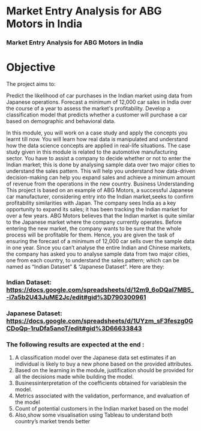 # Market Entry Analysis for ABG Motors in India
### Market Entry Analysis for ABG Motors in India
# Objective
The project aims to:

Predict the likelihood of car purchases in the Indian market using data from Japanese operations.
Forecast a minimum of 12,000 car sales in India over the course of a year to assess the market's profitability.
Develop a classification model that predicts whether a customer will purchase a car based on demographic and behavioral data.

In this module, you will work on a case study and apply the concepts you learnt till now. You will
learn how real data is manipulated and understand how the data science concepts are applied in
real-life situations.
The case study given in this module is related to the automotive manufacturing sector. You have to
assist a company to decide whether or not to enter the Indian market; this is done by analysing
sample data over two major cities to understand the sales pattern. This will help you understand how
data-driven decision-making can help you expand sales and achieve a minimum amount of revenue
from the operations in the new country.
Business Understanding
This project is based on an example of ABG Motors, a successful Japanese car manufacturer,
considering entry into the Indian market,seeks to confirm profitability similarities with Japan.
The company sees India as a key opportunity to expand its sales; it has been tracking the Indian
market for over a few years. ABG Motors believes that the Indian market is quite similar to the
Japanese market where the company currently operates. Before entering the new market, the
company wants to be sure that the whole process will be profitable for them. Hence, you are given
the task of ensuring the forecast of a minimum of 12,000 car sells over the sample data in one year.
Since you can’t analyse the entire Indian and Chinese markets, the company has asked you to analyse
sample data from two major cities, one from each country, to understand the sales pattern; which
can be named as “Indian Dataset” & “Japanese Dataset”. Here are they:
### Indian Dataset: https://docs.google.com/spreadsheets/d/12m9_6oDQaI7MB5_-i7a5b2U43JuME2Jc/edit#gid%3D790300961
### Japanese Dataset: https://docs.google.com/spreadsheets/d/1UYzm_sF3feszg0GCDoQp-1ruDfa5anoT/edit#gid%3D66633843
### The following results are expected at the end :
1. A classification model over the Japanese data set estimates if an individual is likely to buy a
new phone based on the provided attributes.
2. Based on the learning in the module, justification should be provided for all the decisions
made while building the model.
3. Businessinterpretation of the coefficients obtained for variablesin the model.
4. Metrics associated with the validation, performance, and evaluation of the model
5. Count of potential customers in the Indian market based on the model
6. Also,show some visualisation using Tableau to understand both country’s market trends
better
